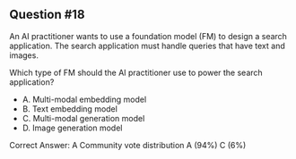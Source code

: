 ## Question #18

An AI practitioner wants to use a foundation model (FM) to design a search application. The search application must handle queries that have text and images.

Which type of FM should the AI practitioner use to power the search application?

- A. Multi-modal embedding model
- B. Text embedding model
- C. Multi-modal generation model
- D. Image generation model 

Correct Answer: 
A Community vote distribution A (94%) C (6%)